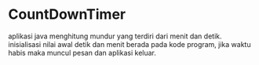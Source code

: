 # CountDownTimer
aplikasi java menghitung mundur yang terdiri dari menit dan detik. inisialisasi nilai awal detik dan menit berada pada kode program, jika waktu habis maka muncul pesan dan aplikasi keluar.
